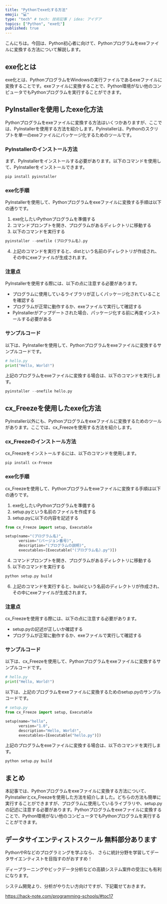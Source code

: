 ```yaml
---
title: "Pythonでexe化する方法"
emoji: "💻"
type: "tech" # tech: 技術記事 / idea: アイデア
topics: ["Python", "exe化"]
published: true
---
```


こんにちは。今回は、Python初心者に向けて、Pythonプログラムをexeファイルに変換する方法について解説します。

## exe化とは

exe化とは、PythonプログラムをWindowsの実行ファイルであるexeファイルに変換することです。exeファイルに変換することで、Python環境がない他のコンピュータでもPythonプログラムを実行することができます。

## PyInstallerを使用したexe化方法

Pythonプログラムをexeファイルに変換する方法はいくつかありますが、ここでは、PyInstallerを使用する方法を紹介します。PyInstallerは、Pythonのスクリプトを単一のexeファイルにパッケージ化するためのツールです。

### PyInstallerのインストール方法

まず、PyInstallerをインストールする必要があります。以下のコマンドを使用して、PyInstallerをインストールできます。

```python
pip install pyinstaller
```

### exe化手順

PyInstallerを使用して、Pythonプログラムをexeファイルに変換する手順は以下の通りです。

1. exe化したいPythonプログラムを準備する
2. コマンドプロンプトを開き、プログラムがあるディレクトリに移動する
3. 以下のコマンドを実行する

```python
pyinstaller --onefile (プログラム名).py
```

4. 上記のコマンドを実行すると、distという名前のディレクトリが作成され、その中にexeファイルが生成されます。

### 注意点

PyInstallerを使用する際には、以下の点に注意する必要があります。

- プログラムに使用しているライブラリが正しくパッケージ化されていることを確認する
- プログラムが正常に動作するか、exeファイルで実行して確認する
- PyInstallerがアップデートされた場合、パッケージ化する前に再度インストールする必要がある

### サンプルコード

以下は、PyInstallerを使用して、Pythonプログラムをexeファイルに変換するサンプルコードです。

```python
# hello.py
print("Hello, World!")
```

上記のプログラムをexeファイルに変換する場合は、以下のコマンドを実行します。

```python
pyinstaller --onefile hello.py
```

## cx_Freezeを使用したexe化方法

PyInstaller以外にも、Pythonプログラムをexeファイルに変換するためのツールがあります。ここでは、cx_Freezeを使用する方法を紹介します。

### cx_Freezeのインストール方法

cx_Freezeをインストールするには、以下のコマンドを使用します。

```python
pip install cx-Freeze
```

### exe化手順

cx_Freezeを使用して、Pythonプログラムをexeファイルに変換する手順は以下の通りです。

1. exe化したいPythonプログラムを準備する
2. setup.pyという名前のファイルを作成する
3. setup.pyに以下の内容を記述する

```python
from cx_Freeze import setup, Executable

setup(name="(プログラム名)",
      version="(バージョン番号)",
      description="(プログラムの説明)",
      executables=[Executable("(プログラム名).py")])
```

4. コマンドプロンプトを開き、プログラムがあるディレクトリに移動する
5. 以下のコマンドを実行する

```python
python setup.py build
```

6. 上記のコマンドを実行すると、buildという名前のディレクトリが作成され、その中にexeファイルが生成されます。

### 注意点

cx_Freezeを使用する際には、以下の点に注意する必要があります。

- setup.pyの記述が正しいか確認する
- プログラムが正常に動作するか、exeファイルで実行して確認する

### サンプルコード

以下は、cx_Freezeを使用して、Pythonプログラムをexeファイルに変換するサンプルコードです。

```python
# hello.py
print("Hello, World!")
```

以下は、上記のプログラムをexeファイルに変換するためのsetup.pyのサンプルコードです。

```python
# setup.py
from cx_Freeze import setup, Executable

setup(name="hello",
      version="1.0",
      description="Hello, World!",
      executables=[Executable("hello.py")])
```

上記のプログラムをexeファイルに変換する場合は、以下のコマンドを実行します。

```python
python setup.py build
```

## まとめ

本記事では、Pythonプログラムをexeファイルに変換する方法について、PyInstallerとcx_Freezeを使用した方法を紹介しました。どちらの方法も簡単に実行することができますが、プログラムに使用しているライブラリや、setup.pyの記述に注意する必要があります。Pythonプログラムをexeファイルに変換することで、Python環境がない他のコンピュータでもPythonプログラムを実行することができます。

## データサイエンティストスクール 無料部分あります
PythonやRなどのプログラミングを学ぶなら、
さらに統計分野を学習してデータサイエンティストを目指すのがおすすめ！

ディープラーニングやビックデータ分析などの高額システム案件の受注にも有利になります。

システム開発より、分析がやりたい方向けですが、下記載せておきます。

https://hack-note.com/programming-schools/#toc17

